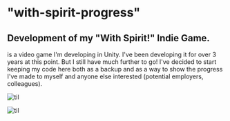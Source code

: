 # "with-spirit-progress"
## Development of my "With Spirit!" Indie Game.
 is a video game I'm developing in Unity. 
I've been developing it for over 3 years at this point. But I still have much further to go!
I've decided to start keeping my code here both as a backup and as a way to show the progress I've made to myself and anyone else interested (potential employers, colleagues).

![til](./ezgif-3-fc477785ed30.gif)

![til](./ezgif-3-f973fd7e51b8.gif)
